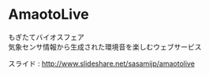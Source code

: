 AmaotoLive
==========

もぎたてバイオスフェア  
気象センサ情報から生成された環境音を楽しむウェブサービス

スライド : <http://www.slideshare.net/sasamijp/amaotolive>

